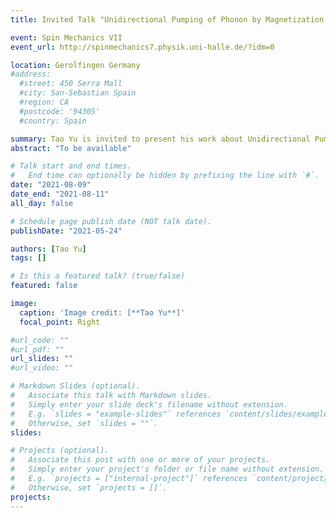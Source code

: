 ```yaml
---
title: Invited Talk "Unidirectional Pumping of Phonon by Magnetization Dynamics" on Spin Mechanics VII, Gerolfingen Germany, August 9-12 (2021)

event: Spin Mechanics VII
event_url: http://spinmechanics7.physik.uni-halle.de/?idm=0

location: Gerolfingen Germany
#address:
  #street: 450 Serra Mall
  #city: San-Sebastian Spain
  #region: CA
  #postcode: '94305'
  #country: Spain

summary: Tao Yu is invited to present his work about Unidirectional Pumping of Phonon by Magnetization Dynamics in Spin Mechanics VII.
abstract: "To be available"

# Talk start and end times.
#   End time can optionally be hidden by prefixing the line with `#`.
date: "2021-08-09"
date_end: "2021-08-11"
all_day: false

# Schedule page publish date (NOT talk date).
publishDate: "2021-05-24"

authors: [Tao Yu]
tags: []

# Is this a featured talk? (true/false)
featured: false

image:
  caption: 'Image credit: [**Tao Yu**]'
  focal_point: Right

#url_code: ""
#url_pdf: ""
url_slides: ""
#url_video: ""

# Markdown Slides (optional).
#   Associate this talk with Markdown slides.
#   Simply enter your slide deck's filename without extension.
#   E.g. `slides = "example-slides"` references `content/slides/example-slides.md`.
#   Otherwise, set `slides = ""`.
slides:

# Projects (optional).
#   Associate this post with one or more of your projects.
#   Simply enter your project's folder or file name without extension.
#   E.g. `projects = ["internal-project"]` references `content/project/deep-learning/index.md`.
#   Otherwise, set `projects = []`.
projects:
---
```




